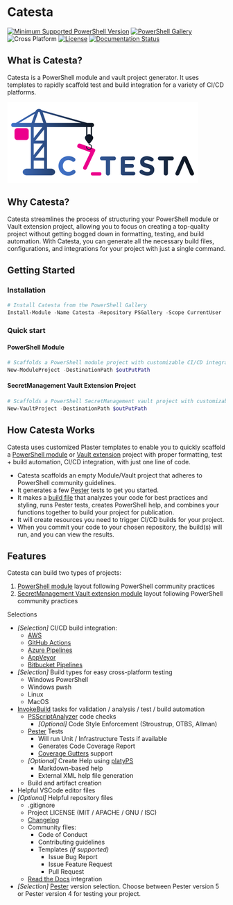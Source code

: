 # Catesta

[![Minimum Supported PowerShell Version](https://img.shields.io/badge/PowerShell-5.1+-purple.svg)](https://github.com/PowerShell/PowerShell) [![PowerShell Gallery][psgallery-img]][psgallery-site] ![Cross Platform](https://img.shields.io/badge/platform-windows%20%7C%20macos%20%7C%20linux-lightgrey) [![License][license-badge]](LICENSE) [![Documentation Status](https://readthedocs.org/projects/rtdtest222222/badge/?version=latest)](https://rtdtest222222.readthedocs.io/en/latest/?badge=latest)

[psgallery-img]:   https://img.shields.io/powershellgallery/dt/Catesta?label=Powershell%20Gallery&logo=powershell
[psgallery-site]:  https://www.powershellgallery.com/packages/Catesta
[license-badge]:   https://img.shields.io/github/license/techthoughts2/Catesta

## What is Catesta?

Catesta is a PowerShell module and vault project generator. It uses templates to rapidly scaffold test and build integration for a variety of CI/CD platforms.

<p align="left">
    <img src="assets/Catesta.PNG" alt="Catesta Logo" >
</p>

## Why Catesta?

Catesta streamlines the process of structuring your PowerShell module or Vault extension project, allowing you to focus on creating a top-quality project without getting bogged down in formatting, testing, and build automation. With Catesta, you can generate all the necessary build files, configurations, and integrations for your project with just a single command.

## Getting Started

### Installation

```powershell
# Install Catesta from the PowerShell Gallery
Install-Module -Name Catesta -Repository PSGallery -Scope CurrentUser
```

### Quick start

#### PowerShell Module

```powershell
# Scaffolds a PowerShell module project with customizable CI/CD integration options
New-ModuleProject -DestinationPath $outPutPath
```

#### SecretManagement Vault Extension Project

```powershell
# Scaffolds a PowerShell SecretManagement vault project with customizable CI/CD integration options
New-VaultProject -DestinationPath $outPutPath
```

## How Catesta Works

Catesta uses customized Plaster templates to enable you to quickly scaffold a [PowerShell module](https://docs.microsoft.com/powershell/scripting/developer/module/how-to-write-a-powershell-script-module?view=powershell-7) or [Vault extension](https://github.com/PowerShell/SecretManagement) project with proper formatting, test + build automation, CI/CD integration, with just one line of code.

* Catesta scaffolds an empty Module/Vault project that adheres to PowerShell community guidelines.
* It generates a few [Pester](https://github.com/pester/Pester) tests to get you started.
* It makes a [build file](https://github.com/nightroman/Invoke-Build) that analyzes your code for best practices and styling, runs Pester tests, creates PowerShell help, and combines your functions together to build your project for publication.
* It will create resources you need to trigger CI/CD builds for your project.
* When you commit your code to your chosen repository, the build(s) will run, and you can view the results.

## Features

Catesta can build two types of projects:

1. [PowerShell module](https://docs.microsoft.com/powershell/scripting/developer/module/writing-a-windows-powershell-module?view=powershell-7) layout following PowerShell community practices
1. [SecretManagement Vault extension module](https://github.com/PowerShell/SecretManagement) layout following PowerShell community practices

Selections

* *[Selection]* CI/CD build integration:
    * [AWS](https://aws.amazon.com/codebuild/)
    * [GitHub Actions](https://help.github.com/actions)
    * [Azure Pipelines](https://azure.microsoft.com/services/devops/)
    * [AppVeyor](https://www.appveyor.com/)
    * [Bitbucket Pipelines](https://bitbucket.org/)
* *[Selection]* Build types for easy cross-platform testing
    * Windows PowerShell
    * Windows pwsh
    * Linux
    * MacOS
* [InvokeBuild](https://github.com/nightroman/Invoke-Build) tasks for validation / analysis / test / build automation
    * [PSScriptAnalyzer](https://github.com/PowerShell/PSScriptAnalyzer) code checks
        * *[Optional]* Code Style Enforcement (Stroustrup, OTBS, Allman)
    * [Pester](https://github.com/pester/Pester) Tests
        * Will run Unit / Infrastructure Tests if available
        * Generates Code Coverage Report
        * [Coverage Gutters](https://marketplace.visualstudio.com/items?itemName=ryanluker.vscode-coverage-gutters) support
    * *[Optional]* Create Help using [platyPS](https://github.com/PowerShell/platyPS)
        * Markdown-based help
        * External XML help file generation
    * Build and artifact creation
* Helpful VSCode editor files
* *[Optional]* Helpful repository files
    * .gitignore
    * Project LICENSE (MIT / APACHE / GNU / ISC)
    * [Changelog](https://keepachangelog.com/en/1.0.0/)
    * Community files:
        * Code of Conduct
        * Contributing guidelines
        * Templates *(if supported)*
            * Issue Bug Report
            * Issue Feature Request
            * Pull Request
    * [Read the Docs](https://readthedocs.org/) integration
* *[Selection]* [Pester](https://github.com/pester/Pester) version selection. Choose between Pester version 5 or Pester version 4 for testing your project.
